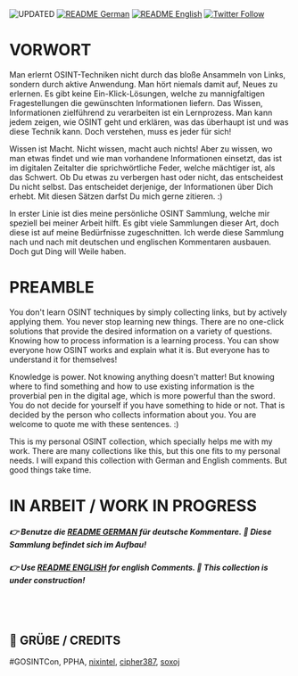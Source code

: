 <div align="left">
  <img alt="UPDATED" src="https://img.shields.io/badge/UPDATED-2022.01.22>[P] > Python Script, [R] > Regiestrierung nötig/vorteilhaft, [€$] > kostenpflichtig<br/>[VPN] > VPN ratsam, [BOT] Bot Service, [TOR] Onion Site, [DEL] Fake Account löschen!-lightgrey.svg?style=for-the-badge">
  <a href="https://github.com/ot2i7ba/OSINT/blob/main/de/README.md"><img alt="README German" src="https://img.shields.io/badge/README-German-lightgrey.svg?style=for-the-badge"></a>
  <a href="https://github.com/ot2i7ba/OSINT/blob/main/en/README.md"><img alt="README English" src="https://img.shields.io/badge/README-English-lightgrey.svg?style=for-the-badge"></a>
  <a href="https://twitter.com/intent/follow?screen_name=ot2i7ba"><img alt="Twitter Follow" src="https://img.shields.io/twitter/follow/ot2i7ba?logo=twitter&logoColor=white&style=for-the-badge"></a>
</div>

# VORWORT
Man erlernt OSINT-Techniken nicht durch das bloße Ansammeln von Links, sondern durch aktive Anwendung. Man hört niemals damit auf, Neues zu erlernen. Es gibt keine Ein-Klick-Lösungen, welche zu mannigfaltigen Fragestellungen die gewünschten Informationen liefern. Das Wissen, Informationen zielführend zu verarbeiten ist ein Lernprozess. Man kann jedem zeigen, wie OSINT geht und erklären, was das überhaupt ist und was diese Technik kann. Doch verstehen, muss es jeder für sich!

Wissen ist Macht. Nicht wissen, macht auch nichts! Aber zu wissen, wo man etwas findet und wie man vorhandene Informationen einsetzt, das ist im digitalen Zeitalter die sprichwörtliche Feder, welche mächtiger ist, als das Schwert. Ob Du etwas zu verbergen hast oder nicht, das entscheidest Du nicht selbst. Das entscheidet derjenige, der Informationen über Dich erhebt. Mit diesen Sätzen darfst Du mich gerne zitieren. :)

In erster Linie ist dies meine persönliche OSINT Sammlung, welche mir speziell bei meiner Arbeit hilft. Es gibt viele Sammlungen dieser Art, doch diese ist auf meine Bedürfnisse zugeschnitten. Ich werde diese Sammlung nach und nach mit deutschen und englischen Kommentaren ausbauen. Doch gut Ding will Weile haben.

# PREAMBLE
You don't learn OSINT techniques by simply collecting links, but by actively applying them. You never stop learning new things. There are no one-click solutions that provide the desired information on a variety of questions. Knowing how to process information is a learning process. You can show everyone how OSINT works and explain what it is. But everyone has to understand it for themselves!

Knowledge is power. Not knowing anything doesn't matter! But knowing where to find something and how to use existing information is the proverbial pen in the digital age, which is more powerful than the sword. You do not decide for yourself if you have something to hide or not. That is decided by the person who collects information about you. You are welcome to quote me with these sentences. :)

This is my personal OSINT collection, which specially helps me with my work. There are many collections like this, but this one fits to my personal needs. I will expand this collection with German and English comments. But good things take time. 

# IN ARBEIT / WORK IN PROGRESS
##### 👉 Benutze die [README GERMAN](de/README.md) für deutsche Kommentare. 🚧 Diese Sammlung befindet sich im Aufbau!
##### 👉 Use [README ENGLISH](en/README.md) for english Comments. 🚧 This collection is under construction!

<br/><br/>
## :file_folder: GRÜßE / CREDITS
#GOSINTCon, PPHA, [nixintel](https://github.com/nixintel), [cipher387](https://github.com/cipher387), [soxoj](https://github.com/soxoj)
